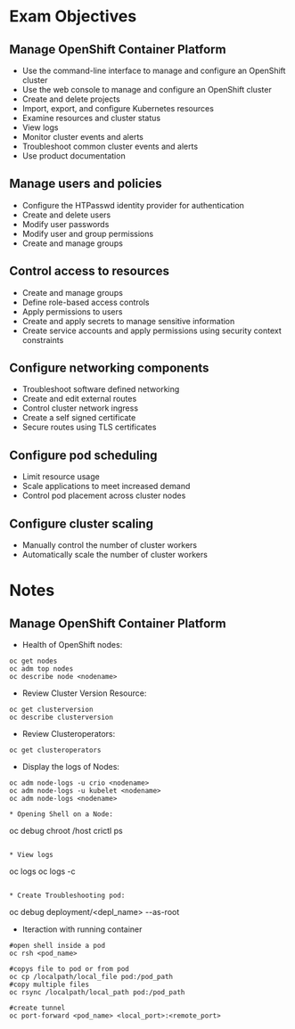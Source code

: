 # Exam Objectives
## Manage OpenShift Container Platform
* Use the command-line interface to manage and configure an OpenShift cluster
* Use the web console to manage and configure an OpenShift cluster
* Create and delete projects
* Import, export, and configure Kubernetes resources
* Examine resources and cluster status
* View logs
* Monitor cluster events and alerts
* Troubleshoot common cluster events and alerts
* Use product documentation
## Manage users and policies
* Configure the HTPasswd identity provider for authentication
* Create and delete users
* Modify user passwords
* Modify user and group permissions
* Create and manage groups
## Control access to resources
* Create and manage groups
* Define role-based access controls
* Apply permissions to users
* Create and apply secrets to manage sensitive information
* Create service accounts and apply permissions using security context constraints
## Configure networking components
* Troubleshoot software defined networking
* Create and edit external routes
* Control cluster network ingress
* Create a self signed certificate
* Secure routes using TLS certificates
## Configure pod scheduling
* Limit resource usage
* Scale applications to meet increased demand
* Control pod placement across cluster nodes
## Configure cluster scaling
* Manually control the number of cluster workers
* Automatically scale the number of cluster workers

# Notes
## Manage OpenShift Container Platform

* Health of OpenShift nodes:
~~~
oc get nodes
oc adm top nodes
oc describe node <nodename>
~~~

* Review Cluster Version Resource:
~~~
oc get clusterversion
oc describe clusterversion
~~~

* Review Clusteroperators:
~~~
oc get clusteroperators
~~~

* Display the logs of Nodes:
~~~
oc adm node-logs -u crio <nodename>
oc adm node-logs -u kubelet <nodename>
oc adm node-logs <nodename>

* Opening Shell on a Node:
~~~
oc debug <nodename>
chroot /host
crictl ps
~~~

* View logs
~~~
oc logs <pod>
oc logs <pod> -c <containername>
~~~

* Create Troubleshooting pod:
~~~
oc debug deployment/<depl_name> --as-root

* Iteraction with running container
~~~
#open shell inside a pod
oc rsh <pod_name> 

#copys file to pod or from pod
oc cp /localpath/local_file pod:/pod_path
#copy multiple files
oc rsync /localpath/local_path pod:/pod_path

#create tunnel
oc port-forward <pod_name> <local_port>:<remote_port>
~~~


